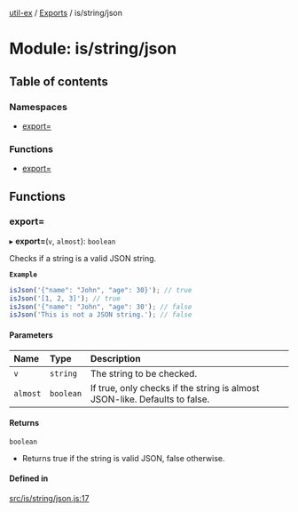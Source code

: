[util-ex](../README.md) / [Exports](../modules.md) / is/string/json

# Module: is/string/json

## Table of contents

### Namespaces

- [export&#x3D;](is_string_json.export_.md)

### Functions

- [export&#x3D;](is_string_json.md#export&#x3D;)

## Functions

### export&#x3D;

▸ **export=**(`v`, `almost`): `boolean`

Checks if a string is a valid JSON string.

**`Example`**

```ts
isJson('{"name": "John", "age": 30}'); // true
isJson('[1, 2, 3]'); // true
isJson('{"name": "John", "age": 30'); // false
isJson('This is not a JSON string.'); // false
```

#### Parameters

| Name | Type | Description |
| :------ | :------ | :------ |
| `v` | `string` | The string to be checked. |
| `almost` | `boolean` | If true, only checks if the string is almost JSON-like. Defaults to false. |

#### Returns

`boolean`

- Returns true if the string is valid JSON, false otherwise.

#### Defined in

[src/is/string/json.js:17](https://github.com/snowyu/util-ex.js/blob/0666556/src/is/string/json.js#L17)

